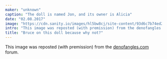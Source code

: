 ```yaml
---
maker: "unknown"
caption: "The doll is named Jon, and its owner is Alicia"
date: "02.08.2017"
image: "https://cdn.sanity.io/images/hl5bw8cj/site-content/93d6c7b74ed2a82966163c93ff72aceb6858fc68-467x700.jpg"
intro: "This image was reposted (with premission) from the denofangles.com forum."
title: "Bruce on this doll because why not?"
---
```



This image was reposted (with premission) from the [denofangles.com](https://denofangels.com/posts/12259581/) forum.

